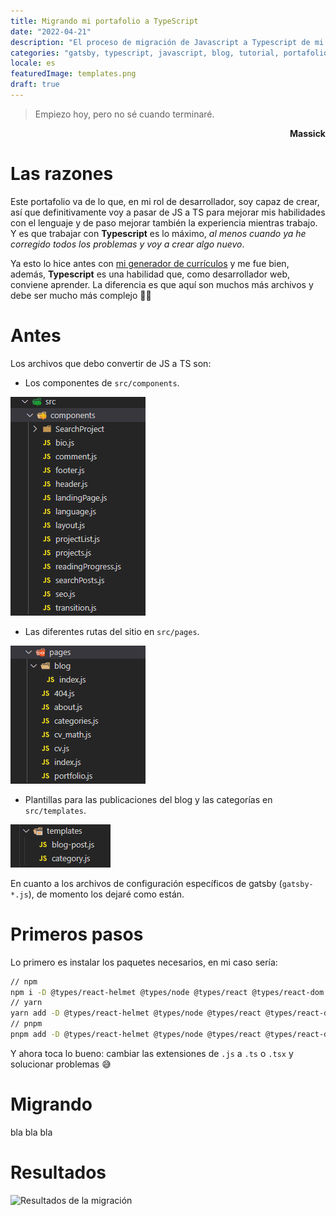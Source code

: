 ```yaml
---
title: Migrando mi portafolio a TypeScript
date: "2022-04-21"
description: "El proceso de migración de Javascript a Typescript de mi portafolio paso a paso"
categories: "gatsby, typescript, javascript, blog, tutorial, portafolio"
locale: es
featuredImage: templates.png
draft: true
---
```


> Empiezo hoy, pero no sé cuando terminaré.

<p align="right"><strong>Massick</strong></p>

# Las razones

Este portafolio va de lo que, en mi rol de desarrollador, soy capaz de crear, así que definitivamente voy a pasar de JS a TS para mejorar mis habilidades con el lenguaje y de paso mejorar también la experiencia mientras trabajo. Y es que trabajar con **Typescript** es lo máximo, _al menos cuando ya he corregido todos los problemas y voy a crear algo nuevo_.

Ya esto lo hice antes con [mi generador de currículos](https://github.com/M4ss1ck/gatsby-cv-maker) y me fue bien, además, **Typescript** es una habilidad que, como desarrollador web, conviene aprender. La diferencia es que aquí son muchos más archivos y debe ser mucho más complejo 🚶‍♂️

# Antes

Los archivos que debo convertir de JS a TS son:

- Los componentes de `src/components`.

![componentes de react](components.png)

- Las diferentes rutas del sitio en `src/pages`.

![Páginas de mi portafolio](pages.png)

- Plantillas para las publicaciones del blog y las categorías en `src/templates`.

![Plantilla para las publicaciones del blog y las categorías](templates.png)

En cuanto a los archivos de configuración específicos de gatsby (`gatsby-*.js`), de momento los dejaré como están.

# Primeros pasos

Lo primero es instalar los paquetes necesarios, en mi caso sería:

```bash
// npm
npm i -D @types/react-helmet @types/node @types/react @types/react-dom typescript
// yarn
yarn add -D @types/react-helmet @types/node @types/react @types/react-dom typescript
// pnpm
pnpm add -D @types/react-helmet @types/node @types/react @types/react-dom typescript
```

Y ahora toca lo bueno: cambiar las extensiones de `.js` a `.ts` o `.tsx` y solucionar problemas 😅

# Migrando

bla bla bla

# Resultados

![Resultados de la migración]()
